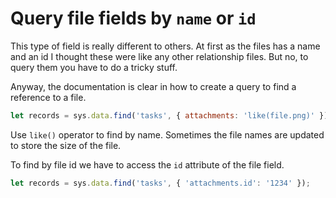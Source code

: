 # Query file fields by `name` or `id`

This type of field is really different to others. At first as the
files has a name and an id I thought these were like any other
relationship files. But no, to query them you have to do a tricky stuff.

Anyway, the documentation is clear in how to create a query to find a
reference to a file.

```js
let records = sys.data.find('tasks', { attachments: 'like(file.png)' });
```

Use `like()` operator to find by name. Sometimes the file names are
updated to store the size of the file.

To find by file id we have to access the `id` attribute of the file
field.

```js
let records = sys.data.find('tasks', { 'attachments.id': '1234' });
```

